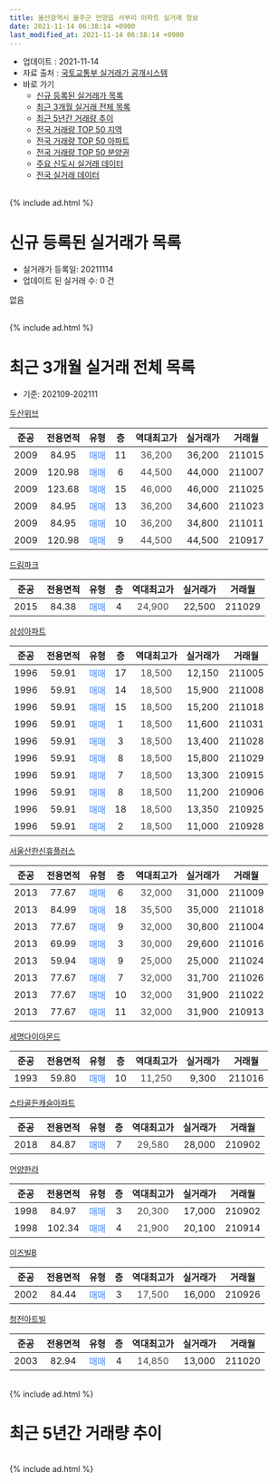 ```yaml
---
title: 울산광역시 울주군 언양읍 서부리 아파트 실거래 정보
date: 2021-11-14 06:38:14 +0900
last_modified_at: 2021-11-14 06:38:14 +0900
---
```


* 업데이트 : 2021-11-14
* 자료 출처 : [국토교통부 실거래가 공개시스템](http://rt.molit.go.kr)
* 바로 가기
    * [신규 등록된 실거래가 목록](#신규-등록된-실거래가-목록)
    * [최근 3개월 실거래 전체 목록](#최근-3개월-실거래-전체-목록)
    * [최근 5년간 거래량 추이](#최근-5년간-거래량-추이)
    * [전국 거래량 TOP 50 지역](https://inasie.github.io/apt-trade-info/최근-3개월-전국에서-가장-거래가-많이-발생한-지역)
    * [전국 거래량 TOP 50 아파트](https://inasie.github.io/apt-trade-info/최근-3개월-전국에서-가장-거래가-많이-발생한-아파트)
    * [전국 거래량 TOP 50 분양권](https://inasie.github.io/apt-trade-info/최근-3개월-전국에서-가장-거래가-많이-발생한-분양권)
    * [주요 신도시 실거래 데이터](https://inasie.github.io/apt-trade-info/주요-신도시)
    * [전국 실거래 데이터](https://inasie.github.io/apt-trade-info/전국)
<br>
{% include ad.html %}
<br>

# 신규 등록된 실거래가 목록
* 실거래가 등록일: 20211114
* 업데이트 된 실거래 수: 0 건

없음

<br>
{% include ad.html %}
<br>

# 최근 3개월 실거래 전체 목록
* 기준: 202109-202111


[두산위브](https://search.naver.com/search.naver?query=%EC%9A%B8%EC%82%B0%EA%B4%91%EC%97%AD%EC%8B%9C+%EC%9A%B8%EC%A3%BC%EA%B5%B0+%EC%96%B8%EC%96%91%EC%9D%8D+%EC%84%9C%EB%B6%80%EB%A6%AC+%EB%91%90%EC%82%B0%EC%9C%84%EB%B8%8C)

|준공|전용면적|유형|층|역대최고가|실거래가|거래월|
|:---:|:---:|:---:|:---:|:---:|:---:|:---:|
|2009|84.95|<span style="color:#4285f3">매매</span>|11|<span style="color:#444444">36,200</span>|36,200|211015|
|2009|120.98|<span style="color:#4285f3">매매</span>|6|<span style="color:#444444">44,500</span>|44,000|211007|
|2009|123.68|<span style="color:#4285f3">매매</span>|15|<span style="color:#444444">46,000</span>|46,000|211025|
|2009|84.95|<span style="color:#4285f3">매매</span>|13|<span style="color:#444444">36,200</span>|34,600|211023|
|2009|84.95|<span style="color:#4285f3">매매</span>|10|<span style="color:#444444">36,200</span>|34,800|211011|
|2009|120.98|<span style="color:#4285f3">매매</span>|9|<span style="color:#444444">44,500</span>|44,500|210917|

[드림파크](https://search.naver.com/search.naver?query=%EC%9A%B8%EC%82%B0%EA%B4%91%EC%97%AD%EC%8B%9C+%EC%9A%B8%EC%A3%BC%EA%B5%B0+%EC%96%B8%EC%96%91%EC%9D%8D+%EC%84%9C%EB%B6%80%EB%A6%AC+%EB%93%9C%EB%A6%BC%ED%8C%8C%ED%81%AC)

|준공|전용면적|유형|층|역대최고가|실거래가|거래월|
|:---:|:---:|:---:|:---:|:---:|:---:|:---:|
|2015|84.38|<span style="color:#4285f3">매매</span>|4|<span style="color:#444444">24,900</span>|22,500|211029|

[삼성아파트](https://search.naver.com/search.naver?query=%EC%9A%B8%EC%82%B0%EA%B4%91%EC%97%AD%EC%8B%9C+%EC%9A%B8%EC%A3%BC%EA%B5%B0+%EC%96%B8%EC%96%91%EC%9D%8D+%EC%84%9C%EB%B6%80%EB%A6%AC+%EC%82%BC%EC%84%B1%EC%95%84%ED%8C%8C%ED%8A%B8)

|준공|전용면적|유형|층|역대최고가|실거래가|거래월|
|:---:|:---:|:---:|:---:|:---:|:---:|:---:|
|1996|59.91|<span style="color:#4285f3">매매</span>|17|<span style="color:#444444">18,500</span>|12,150|211005|
|1996|59.91|<span style="color:#4285f3">매매</span>|14|<span style="color:#444444">18,500</span>|15,900|211008|
|1996|59.91|<span style="color:#4285f3">매매</span>|15|<span style="color:#444444">18,500</span>|15,200|211018|
|1996|59.91|<span style="color:#4285f3">매매</span>|1|<span style="color:#444444">18,500</span>|11,600|211031|
|1996|59.91|<span style="color:#4285f3">매매</span>|3|<span style="color:#444444">18,500</span>|13,400|211028|
|1996|59.91|<span style="color:#4285f3">매매</span>|8|<span style="color:#444444">18,500</span>|15,800|211029|
|1996|59.91|<span style="color:#4285f3">매매</span>|7|<span style="color:#444444">18,500</span>|13,300|210915|
|1996|59.91|<span style="color:#4285f3">매매</span>|8|<span style="color:#444444">18,500</span>|11,200|210906|
|1996|59.91|<span style="color:#4285f3">매매</span>|18|<span style="color:#444444">18,500</span>|13,350|210925|
|1996|59.91|<span style="color:#4285f3">매매</span>|2|<span style="color:#444444">18,500</span>|11,000|210928|

[서울산한신휴플러스](https://search.naver.com/search.naver?query=%EC%9A%B8%EC%82%B0%EA%B4%91%EC%97%AD%EC%8B%9C+%EC%9A%B8%EC%A3%BC%EA%B5%B0+%EC%96%B8%EC%96%91%EC%9D%8D+%EC%84%9C%EB%B6%80%EB%A6%AC+%EC%84%9C%EC%9A%B8%EC%82%B0%ED%95%9C%EC%8B%A0%ED%9C%B4%ED%94%8C%EB%9F%AC%EC%8A%A4)

|준공|전용면적|유형|층|역대최고가|실거래가|거래월|
|:---:|:---:|:---:|:---:|:---:|:---:|:---:|
|2013|77.67|<span style="color:#4285f3">매매</span>|6|<span style="color:#444444">32,000</span>|31,000|211009|
|2013|84.99|<span style="color:#4285f3">매매</span>|18|<span style="color:#444444">35,500</span>|35,000|211018|
|2013|77.67|<span style="color:#4285f3">매매</span>|9|<span style="color:#444444">32,000</span>|30,800|211004|
|2013|69.99|<span style="color:#4285f3">매매</span>|3|<span style="color:#444444">30,000</span>|29,600|211016|
|2013|59.94|<span style="color:#4285f3">매매</span>|9|<span style="color:#444444">25,000</span>|25,000|211024|
|2013|77.67|<span style="color:#4285f3">매매</span>|7|<span style="color:#444444">32,000</span>|31,700|211026|
|2013|77.67|<span style="color:#4285f3">매매</span>|10|<span style="color:#444444">32,000</span>|31,900|211022|
|2013|77.67|<span style="color:#4285f3">매매</span>|11|<span style="color:#444444">32,000</span>|31,900|210913|

[세명다이아몬드](https://search.naver.com/search.naver?query=%EC%9A%B8%EC%82%B0%EA%B4%91%EC%97%AD%EC%8B%9C+%EC%9A%B8%EC%A3%BC%EA%B5%B0+%EC%96%B8%EC%96%91%EC%9D%8D+%EC%84%9C%EB%B6%80%EB%A6%AC+%EC%84%B8%EB%AA%85%EB%8B%A4%EC%9D%B4%EC%95%84%EB%AA%AC%EB%93%9C)

|준공|전용면적|유형|층|역대최고가|실거래가|거래월|
|:---:|:---:|:---:|:---:|:---:|:---:|:---:|
|1993|59.80|<span style="color:#4285f3">매매</span>|10|<span style="color:#444444">11,250</span>|9,300|211016|

[스타골든캐슬아파트](https://search.naver.com/search.naver?query=%EC%9A%B8%EC%82%B0%EA%B4%91%EC%97%AD%EC%8B%9C+%EC%9A%B8%EC%A3%BC%EA%B5%B0+%EC%96%B8%EC%96%91%EC%9D%8D+%EC%84%9C%EB%B6%80%EB%A6%AC+%EC%8A%A4%ED%83%80%EA%B3%A8%EB%93%A0%EC%BA%90%EC%8A%AC%EC%95%84%ED%8C%8C%ED%8A%B8)

|준공|전용면적|유형|층|역대최고가|실거래가|거래월|
|:---:|:---:|:---:|:---:|:---:|:---:|:---:|
|2018|84.87|<span style="color:#4285f3">매매</span>|7|<span style="color:#444444">29,580</span>|28,000|210902|

[언양한라](https://search.naver.com/search.naver?query=%EC%9A%B8%EC%82%B0%EA%B4%91%EC%97%AD%EC%8B%9C+%EC%9A%B8%EC%A3%BC%EA%B5%B0+%EC%96%B8%EC%96%91%EC%9D%8D+%EC%84%9C%EB%B6%80%EB%A6%AC+%EC%96%B8%EC%96%91%ED%95%9C%EB%9D%BC)

|준공|전용면적|유형|층|역대최고가|실거래가|거래월|
|:---:|:---:|:---:|:---:|:---:|:---:|:---:|
|1998|84.97|<span style="color:#4285f3">매매</span>|3|<span style="color:#444444">20,300</span>|17,000|210902|
|1998|102.34|<span style="color:#4285f3">매매</span>|4|<span style="color:#444444">21,900</span>|20,100|210914|

[이즈빌B](https://search.naver.com/search.naver?query=%EC%9A%B8%EC%82%B0%EA%B4%91%EC%97%AD%EC%8B%9C+%EC%9A%B8%EC%A3%BC%EA%B5%B0+%EC%96%B8%EC%96%91%EC%9D%8D+%EC%84%9C%EB%B6%80%EB%A6%AC+%EC%9D%B4%EC%A6%88%EB%B9%8CB)

|준공|전용면적|유형|층|역대최고가|실거래가|거래월|
|:---:|:---:|:---:|:---:|:---:|:---:|:---:|
|2002|84.44|<span style="color:#4285f3">매매</span>|3|<span style="color:#444444">17,500</span>|16,000|210926|

[청전아트빌](https://search.naver.com/search.naver?query=%EC%9A%B8%EC%82%B0%EA%B4%91%EC%97%AD%EC%8B%9C+%EC%9A%B8%EC%A3%BC%EA%B5%B0+%EC%96%B8%EC%96%91%EC%9D%8D+%EC%84%9C%EB%B6%80%EB%A6%AC+%EC%B2%AD%EC%A0%84%EC%95%84%ED%8A%B8%EB%B9%8C)

|준공|전용면적|유형|층|역대최고가|실거래가|거래월|
|:---:|:---:|:---:|:---:|:---:|:---:|:---:|
|2003|82.94|<span style="color:#4285f3">매매</span>|4|<span style="color:#444444">14,850</span>|13,000|211020|


<br>
{% include ad.html %}
<br>

# 최근 5년간 거래량 추이


<div style="width:100%;">
    <canvas id="deal_progress" height="200"></canvas>
</div>

<script>
new Chart(document.getElementById("deal_progress"), {
    type: 'line',
    data: {
        labels: ['201611','201612','201701','201702','201703','201704','201705','201706','201707','201708','201709','201710','201711','201712','201801','201802','201803','201804','201805','201806','201807','201808','201809','201810','201811','201812','201901','201902','201903','201904','201905','201906','201907','201908','201909','201910','201911','201912','202001','202002','202003','202004','202005','202006','202007','202008','202009','202010','202011','202012','202101','202102','202103','202104','202105','202106','202107','202108','202109','202110','202111'],
        datasets: [{
            label: '매매',
            pointRadius: 1,
            data: [3, 8, 3, 9, 5, 14, 3, 3, 8, 14, 7, 10, 11, 7, 7, 3, 8, 7, 4, 9, 4, 5, 2, 5, 2, 9, 8, 3, 6, 6, 6, 10, 7, 4, 6, 12, 15, 9, 5, 13, 7, 4, 7, 25, 10, 3, 3, 15, 23, 61, 20, 9, 24, 38, 25, 20, 19, 6, 10, 21, 0],
            borderColor: "rgba(255, 201, 14, 1)",
            backgroundColor: "rgba(255, 201, 14, 0.5)",
            fill: false,
            lineTension: 0
        },{
            label: '전월세',
            pointRadius: 1,
            data: [6, 5, 6, 8, 4, 7, 5, 6, 2, 4, 0, 5, 4, 3, 5, 3, 5, 3, 3, 7, 4, 2, 6, 7, 4, 4, 11, 6, 6, 7, 8, 0, 6, 3, 5, 4, 8, 7, 4, 6, 3, 7, 4, 5, 1, 1, 0, 1, 1, 6, 2, 3, 4, 9, 4, 3, 6, 1, 0, 0, 0],
            borderColor: "rgba(0, 141, 185, 1)",
            backgroundColor: "rgba(0, 141, 185, 0.5)",
            fill: false,
            lineTension: 0
        }
        ]
    },
    options: {
        responsive: true,
        title: {
            display: false
        },
        tooltips: {
            mode: 'index',
            intersect: false
        },
        hover: {
            mode: 'nearest',
            intersect: true
        },
        scales: {
            xAxes: [{
                display: true,
                scaleLabel: {
                    display: true,
                    labelString: '년/월'
                }
            }],
            yAxes: [{
                display: true,
                ticks: {
                    suggestedMin: 0,
                },
                scaleLabel: {
                    display: true,
                    labelString: '실거래 수'
                }
            }]
        }
    }
});

</script>


<br>
{% include ad.html %}
<br>

